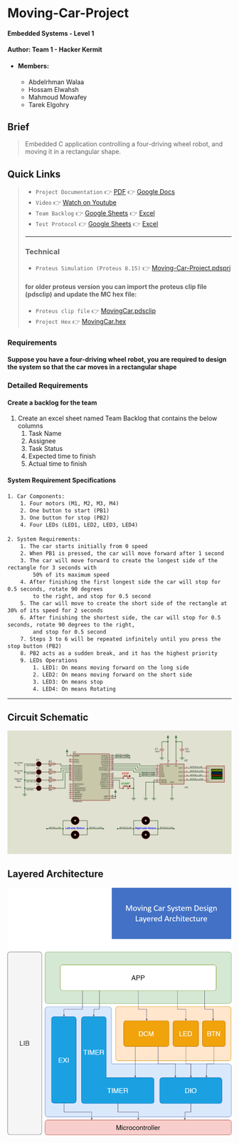 # Moving-Car-Project
#### Embedded Systems - Level 1
#### Author: Team 1 - Hacker Kermit
- #### Members:
  - Abdelrhman Walaa
  - Hossam Elwahsh
  - Mahmoud Mowafey
  - Tarek Elgohry

## Brief
> Embedded C application controlling a four-driving wheel robot, and moving it in a rectangular shape.

## Quick Links
> - `Project Documentation`
>     👉 [PDF](Documents/Hacker%20Kermit%20-%20Moving%20Car%20System%20Design.pdf) 
>     👉 [Google Docs](https://docs.google.com/document/d/1bXYYHoOgidVj3zUbWvrPtRIPm7UxENJLMehARkkGyD0/edit?usp=sharing)
> - `Video` 👉 [Watch on Youtube](https://youtu.be/LwTwtsUVyQ0)
> - `Team Backlog` 👉 [Google Sheets](https://docs.google.com/spreadsheets/d/1TEFmVHJRjowdOIW17CrRRDPIgnifnU0cA95UgYCEQuI/edit?usp=sharing) 👉 [Excel](Documents/Hacker%20Kermit%20-%20Team%20Log%20Moving%20Car.xlsx)
> - `Test Protocol` 👉 [Google Sheets](https://docs.google.com/spreadsheets/d/1TEFmVHJRjowdOIW17CrRRDPIgnifnU0cA95UgYCEQuI/edit?usp=sharing#gid=1200153160) 👉 [Excel ](Test%20Cases/Hacker%20Kermit%20-%20Test%20Protocol%20Moving%20Car.xlsx)
> - ---
> ### Technical
> - `Proteus Simulation (Proteus 8.15)` 👉 [Moving-Car-Project.pdsprj](Simulation/Moving-Car-Project.pdsprj)
> #### for older proteus version you can import the proteus clip file (pdsclip) and update the MC hex file:
> - `Proteus clip file` 👉 [MovingCar.pdsclip](Simulation/MovingCar.pdsclip)
> - `Project Hex` 👉 [MovingCar.hex](Simulation/MovingCar.hex)


### Requirements
#### Suppose you have a four-driving wheel robot, you are required to design the system so that the car moves in a rectangular shape

### Detailed Requirements
#### Create a backlog for the team
1. Create an excel sheet named Team Backlog that contains the below columns
   1. Task Name
   2. Assignee
   3. Task Status
   4. Expected time to finish
   5. Actual time to finish

#### System Requirement Specifications
    1. Car Components:
        1. Four motors (M1, M2, M3, M4)
        2. One button to start (PB1)
        3. One button for stop (PB2)
        4. Four LEDs (LED1, LED2, LED3, LED4)
    
    2. System Requirements:
        1. The car starts initially from 0 speed
        2. When PB1 is pressed, the car will move forward after 1 second
        3. The car will move forward to create the longest side of the rectangle for 3 seconds with
            50% of its maximum speed
        4. After finishing the first longest side the car will stop for 0.5 seconds, rotate 90 degrees
            to the right, and stop for 0.5 second
        5. The car will move to create the short side of the rectangle at 30% of its speed for 2 seconds
        6. After finishing the shortest side, the car will stop for 0.5 seconds, rotate 90 degrees to the right, 
            and stop for 0.5 second
        7. Steps 3 to 6 will be repeated infinitely until you press the stop button (PB2)
        8. PB2 acts as a sudden break, and it has the highest priority
        9. LEDs Operations
            1. LED1: On means moving forward on the long side
            2. LED2: On means moving forward on the short side
            3. LED3: On means stop
            4. LED4: On means Rotating
---------

## Circuit Schematic
![Proteus Simulation](Documents/img/MovingCarSchematic.jpg)

## Layered Architecture
![Layered Architecture](Documents/img/LayeredArchitecture.drawio.png)
